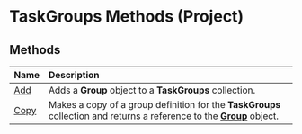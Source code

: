 
# TaskGroups Methods (Project)

## Methods



|**Name**|**Description**|
|:-----|:-----|
| [Add](e64d55db-6adc-5a6f-5b60-cd99bc1ab82a.md)|Adds a  **Group** object to a **TaskGroups** collection.|
| [Copy](e69fe06d-3855-a8ac-32fe-752ff280fe85.md)|Makes a copy of a group definition for the  **TaskGroups** collection and returns a reference to the **[Group](e3756818-f051-1ae4-5402-0398e568ebfc.md)** object.|
